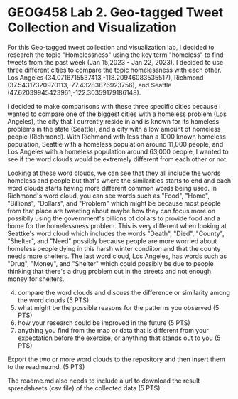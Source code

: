 # GEOG458 Lab 2. Geo-tagged Tweet Collection and Visualization

For this Geo-tagged tweet collection and visualization lab, I decided to research the topic "Homelessness" using the key term "homeless" to find tweets from the past week (Jan 15,2023 - Jan 22, 2023).
I decided to use three different cities to compare the topic homelessness with each other. Los Angeles (34.0716715537413,-118.20946083535517), Richmond (37.54317320970113,-77.43283876923756), and Seattle (47.62039945423961,-122.30359179186148). 

I decided to make comparisons with these three specific cities because I wanted to compare one of the biggest cities with a homeless problem (Los Angeles), the city that I currently reside in and is known for its homeless problems in the state (Seattle), and a city with a low amount of homeless people (Richmond). With Richmond with less than a 1000 known homeless population, Seattle with a homeless population around 11,000 people, and Los Angeles with a homeless population around 63,000 people, I wanted to see if the word clouds would be extremely different from each other or not. 

Looking at these word clouds, we can see that they all include the words homeless and people but that's where the similarities starts to end and each word clouds starts having more different common words being used. In Richmond's word cloud, you can see words such as "Food", "Home", "Billions", "Dollars", and "Problem" which might be because most people from that place are tweeting about maybe how they can focus more on possibily using the government's billions of dollars to provide food and a home for the homelessness problem. This is very different when looking at Seattke's word cloud which includes the words "Death", "Died", "County", "Shelter", and "Need" possibly because people are more worried about homeless people dying in this harsh winter condiiton and that the county needs more shelters. The last word cloud, Los Angeles, has words such as "Drug", "Money", and "Shelter" which could possibly be due to people thinking that there's a drug problem out in the streets and not enough money for shelters.

4. compare the word clouds and discuss the difference or similarity among the word clouds (5 PTS)
5. what might be the possible reasons for the patterns you observed (5 PTS)
6. how your research could be improved in the future (5 PTS)
7. anything you find from the map or data that is different from your expectation before the exercise, or anything that stands out to you (5 PTS)

Export the two or more word clouds to the repository and then insert them to the readme.md. (5 PTS)

The readme.md also needs to include a url to download the result spreadsheets (csv file) of the collected data (5 PTS).

